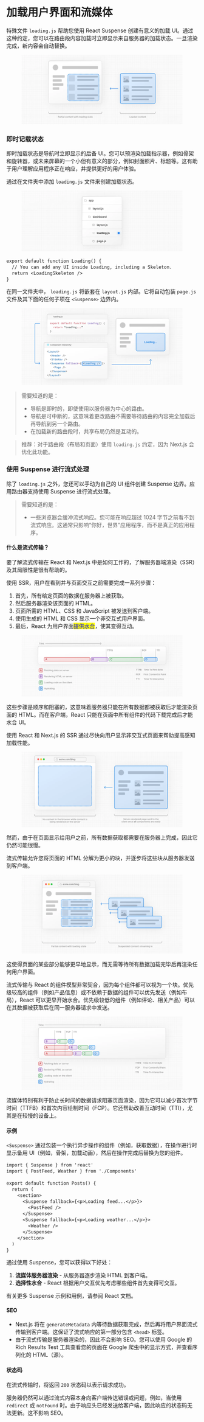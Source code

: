 # 加载用户界面和流媒体

特殊文件 `loading.js` 帮助您使用 React Suspense 创建有意义的加载 UI。通过这种约定，您可以在路由段内容加载时立即显示来自服务器的加载状态。一旦渲染完成，新内容会自动替换。

<figure><img src="../../.gitbook/assets/image (6) (1).png" alt=""><figcaption></figcaption></figure>

### 即时记载状态

即时加载状态是导航时立即显示的后备 UI。您可以预渲染加载指示器，例如骨架和旋转器，或未来屏幕的一个小但有意义的部分，例如封面照片、标题等。这有助于用户理解应用程序正在响应，并提供更好的用户体验。

通过在文件夹中添加 `loading.js` 文件来创建加载状态。

<figure><img src="../../.gitbook/assets/image (7).png" alt=""><figcaption></figcaption></figure>

```tsx
export default function Loading() {
  // You can add any UI inside Loading, including a Skeleton.
  return <LoadingSkeleton />
}
```

在同一文件夹中， `loading.js` 将嵌套在 `layout.js` 内部。它将自动包装 `page.js` 文件及其下面的任何子项在 `<Suspense>` 边界内。

<figure><img src="../../.gitbook/assets/image (8).png" alt=""><figcaption></figcaption></figure>

> 需要知道的是：
>
> * 导航是即时的，即使使用以服务器为中心的路由。
> * 导航是可中断的，这意味着更改路由不需要等待路由的内容完全加载后再导航到另一个路由。
> * 在加载新的路由段时，共享布局仍然是互动的。

> 推荐：对于路由段（布局和页面）使用 `loading.js` 约定，因为 Next.js 会优化此功能。

### 使用 Suspense 进行流式处理

除了 `loading.js` 之外，您还可以手动为自己的 UI 组件创建 Suspense 边界。应用路由器支持使用 Suspense 进行流式处理。

> 需要知道的是：
>
> * 一些浏览器会缓冲流式响应。您可能在响应超过 1024 字节之前看不到流式响应。这通常只影响“你好，世界”应用程序，而不是真正的应用程序。

#### 什么是流式传输？

要了解流式传输在 React 和 Next.js 中是如何工作的，了解服务器端渲染（SSR）及其局限性是很有帮助的。

使用 SSR，用户在看到并与页面交互之前需要完成一系列步骤：

1. 首先，所有给定页面的数据在服务器上被获取。
2. 然后服务器渲染该页面的 HTML。
3. 页面所需的 HTML、CSS 和 JavaScript 被发送到客户端。
4. 使用生成的 HTML 和 CSS 显示一个非交互式用户界面。
5. 最后，React 为用户界面<mark style="color:blue;">提供水合</mark>，使其变得互动。

<figure><img src="../../.gitbook/assets/image (9).png" alt=""><figcaption></figcaption></figure>

这些步骤是顺序和阻塞的，这意味着服务器只能在所有数据都被获取后才能渲染页面的 HTML。而在客户端，React 只能在页面中所有组件的代码下载完成后才能水合 UI。

使用 React 和 Next.js 的 SSR 通过尽快向用户显示非交互式页面来帮助提高感知加载性能。

<figure><img src="../../.gitbook/assets/image (10).png" alt=""><figcaption></figcaption></figure>

然而，由于在页面显示给用户之前，所有数据获取都需要在服务器上完成，因此它仍然可能很慢。

流式传输允许您将页面的 HTML 分解为更小的块，并逐步将这些块从服务器发送到客户端。

<figure><img src="../../.gitbook/assets/image (11).png" alt=""><figcaption></figcaption></figure>

这使得页面的某些部分能够更早地显示，而无需等待所有数据加载完毕后再渲染任何用户界面。

流式传输与 React 的组件模型非常契合，因为每个组件都可以视为一个块。优先级较高的组件（例如产品信息）或不依赖于数据的组件可以优先发送（例如布局），React 可以更早开始水合。优先级较低的组件（例如评论、相关产品）可以在其数据被获取后在同一服务器请求中发送。

<figure><img src="../../.gitbook/assets/image (12).png" alt=""><figcaption></figcaption></figure>

流媒体特别有利于防止长时间的数据请求阻塞页面渲染，因为它可以减少首次字节时间（TTFB）和首次内容绘制时间（FCP）。它还帮助改善互动时间（TTI），尤其是在较慢的设备上。

#### 示例

`<Suspense>` 通过包装一个执行异步操作的组件（例如，获取数据），在操作进行时显示备用 UI（例如，骨架，加载动画），然后在操作完成后替换为您的组件。

```tsx
import { Suspense } from 'react'
import { PostFeed, Weather } from './Components'
 
export default function Posts() {
  return (
    <section>
      <Suspense fallback={<p>Loading feed...</p>}>
        <PostFeed />
      </Suspense>
      <Suspense fallback={<p>Loading weather...</p>}>
        <Weather />
      </Suspense>
    </section>
  )
}
```

通过使用 Suspense，您可以获得以下好处：

1. **流媒体服务器渲染** - 从服务器逐步渲染 HTML 到客户端。
2. **选择性水合** - React 根据用户交互优先考虑哪些组件首先变得可交互。

有关更多 Suspense 示例和用例，请参阅 React 文档。

#### SEO

* Next.js 将在 `generateMetadata` 内等待数据获取完成，然后再将用户界面流式传输到客户端。这保证了流式响应的第一部分包含 `<head>` 标签。
* 由于流式传输是服务器渲染的，因此不会影响 SEO。您可以使用 Google 的 Rich Results Test 工具查看您的页面在 Google 爬虫中的显示方式，并查看序列化的 HTML（源）。

#### 状态码

在流式传输时，将返回 `200` 状态码以表示请求成功。

服务器仍然可以通过流式内容本身向客户端传达错误或问题，例如，当使用 `redirect` 或 `notFound` 时。由于响应头已经发送给客户端，因此响应的状态码无法更新。这不影响 SEO。
